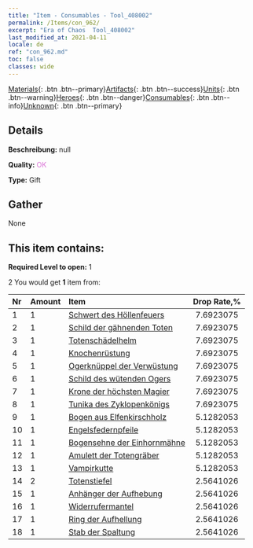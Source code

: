 ```yaml
---
title: "Item - Consumables - Tool_408002"
permalink: /Items/con_962/
excerpt: "Era of Chaos  Tool_408002"
last_modified_at: 2021-04-11
locale: de
ref: "con_962.md"
toc: false
classes: wide
---
```

 [Materials](/de/Items/){: .btn .btn--primary}[Artifacts](/de/Items/Artifacts/){: .btn .btn--success}[Units](/de/Items/Units/){: .btn .btn--warning}[Heroes](/de/Items/Heroes/){: .btn .btn--danger}[Consumables](/de/Items/Consumables/){: .btn .btn--info}[Unknown](/de/Items/Unknown/){: .btn .btn--primary}

## Details
 **Beschreibung:** null

 **Quality:** <span style="color: #DA70D6">OK</span>

 **Type:** Gift

## Gather

  None

## This item contains:

 **Required Level to open:** 1

 2 You would get **1** item  from:

  | Nr | Amount |     Item    | Drop Rate,% |
  |:---|:-------|:------------|:---------:|
  | 1 | 1 | [Schwert des Höllenfeuers](/de/Items/art_121/) | 7.6923075 | 
  | 2 | 1 | [Schild der gähnenden Toten](/de/Items/art_122/) | 7.6923075 | 
  | 3 | 1 | [Totenschädelhelm](/de/Items/art_123/) | 7.6923075 | 
  | 4 | 1 | [Knochenrüstung](/de/Items/art_124/) | 7.6923075 | 
  | 5 | 1 | [Ogerknüppel der Verwüstung](/de/Items/art_125/) | 7.6923075 | 
  | 6 | 1 | [Schild des wütenden Ogers](/de/Items/art_126/) | 7.6923075 | 
  | 7 | 1 | [Krone der höchsten Magier](/de/Items/art_127/) | 7.6923075 | 
  | 8 | 1 | [Tunika des Zyklopenkönigs](/de/Items/art_128/) | 7.6923075 | 
  | 9 | 1 | [Bogen aus Elfenkirschholz](/de/Items/art_103/) | 5.1282053 | 
  | 10 | 1 | [Engelsfedernpfeile](/de/Items/art_104/) | 5.1282053 | 
  | 11 | 1 | [Bogensehne der Einhornmähne](/de/Items/art_105/) | 5.1282053 | 
  | 12 | 1 | [Amulett der Totengräber](/de/Items/art_129/) | 5.1282053 | 
  | 13 | 1 | [Vampirkutte](/de/Items/art_130/) | 5.1282053 | 
  | 14 | 2 | [Totenstiefel](/de/Items/art_131/) | 2.5641026 | 
  | 15 | 1 | [Anhänger der Aufhebung](/de/Items/art_136/) | 2.5641026 | 
  | 16 | 1 | [Widerrufermantel](/de/Items/art_137/) | 2.5641026 | 
  | 17 | 1 | [Ring der Aufhellung](/de/Items/art_138/) | 2.5641026 | 
  | 18 | 1 | [Stab der Spaltung](/de/Items/art_139/) | 2.5641026 | 
